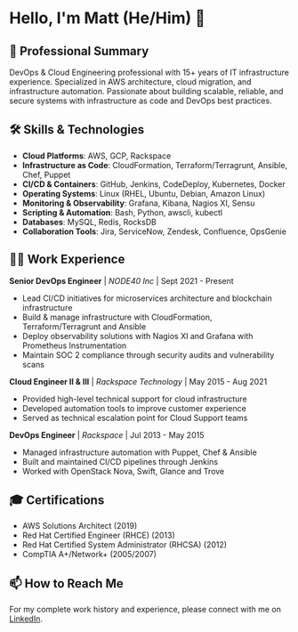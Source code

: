 # Hello, I'm Matt (He/Him) 👋

## 💼 Professional Summary
DevOps & Cloud Engineering professional with 15+ years of IT infrastructure experience. Specialized in AWS architecture, cloud migration, and infrastructure automation. Passionate about building scalable, reliable, and secure systems with infrastructure as code and DevOps best practices.

## 🛠️ Skills & Technologies
- **Cloud Platforms**: AWS, GCP, Rackspace
- **Infrastructure as Code**: CloudFormation, Terraform/Terragrunt, Ansible, Chef, Puppet
- **CI/CD & Containers**: GitHub, Jenkins, CodeDeploy, Kubernetes, Docker
- **Operating Systems**: Linux (RHEL, Ubuntu, Debian, Amazon Linux)
- **Monitoring & Observability**: Grafana, Kibana, Nagios XI, Sensu
- **Scripting & Automation**: Bash, Python, awscli, kubectl
- **Databases**: MySQL, Redis, RocksDB
- **Collaboration Tools**: Jira, ServiceNow, Zendesk, Confluence, OpsGenie

## 👨‍💻 Work Experience
**Senior DevOps Engineer** | *NODE40 Inc* | Sept 2021 - Present
- Lead CI/CD initiatives for microservices architecture and blockchain infrastructure
- Build & manage infrastructure with CloudFormation, Terraform/Terragrunt and Ansible
- Deploy observability solutions with Nagios XI and Grafana with Prometheus Instrumentation
- Maintain SOC 2 compliance through security audits and vulnerability scans

**Cloud Engineer II & III** | *Rackspace Technology* | May 2015 - Aug 2021
- Provided high-level technical support for cloud infrastructure
- Developed automation tools to improve customer experience
- Served as technical escalation point for Cloud Support teams

**DevOps Engineer** | *Rackspace* | Jul 2013 - May 2015
- Managed infrastructure automation with Puppet, Chef & Ansible
- Built and maintained CI/CD pipelines through Jenkins
- Worked with OpenStack Nova, Swift, Glance and Trove

## 🎓 Certifications
- AWS Solutions Architect (2019)
- Red Hat Certified Engineer (RHCE) (2013)
- Red Hat Certified System Administrator (RHCSA) (2012)
- CompTIA A+/Network+ (2005/2007)

## 📫 How to Reach Me
For my complete work history and experience, please connect with me on [LinkedIn](https://linkedin.com/in/mattkmartinez).
